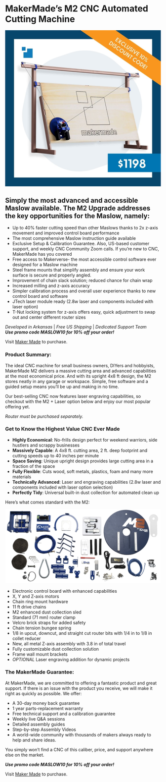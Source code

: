 # MakerMade’s M2 CNC Automated Cutting Machine

![M2 Kit Contents](https://raw.githubusercontent.com/MaslowCommunityGarden/Maslow-kits-Pre-Order-/August-2021-Updates/Photo_1.PNG)  

## **Simply the most advanced and accessible Maslow available. The M2 Upgrade addresses the key opportunities for the Maslow, namely:** ##
* Up to 40% faster cutting speed than other Maslows thanks to 2x z-axis movement and improved control board performance
* The most comprehensive Maslow instruction guide available
* Exclusive Setup & Calibration Guarantee.  Also, US-based customer support, and weekly CNC Community Zoom calls.  If you’re new to CNC, MakerMade has you covered
* Free access to Makerverse- the most accessible control software ever designed for a Maslow machine
* Steel frame mounts that simplify assembly and ensure your work surface is secure and properly angled.  
* Improvement of chain slack solution; reduced chance for chain wrap
* Increased milling and z-axis accuracy
* Simpler calibration process and overall user experience thanks to new control board and software
* JTech laser module ready (2.8w laser and components included with laser option)
* T-Nut locking system for z-axis offers easy, quick adjustment to swap out and center different router sizes

*Developed in Arkansas* | *Free US Shipping* | *Dedicated Support Team*  
***Use promo code MASLOW10 for 10% off your order!***

Visit [Maker Made](https://makermade.com/collections/all/products/2021-m2-cnc-kit) to purchase. 


### **Product Summary:**

The ideal CNC machine for small business owners, DIYers and hobbyists, MakerMade M2 delivers a massive cutting area and advanced capabilities at the most economical price.  And with its upright 4x8 ft design, the M2 stores neatly in any garage or workspace. Simple, free software and a guided setup means you’ll be up and making in no time.

Our best-selling CNC now features laser engraving capabilities, so checkout with the M2 + Laser option below and enjoy our most popular offering yet. 
	
*Router must be purchased separately.*


### **Get to Know the Highest Value CNC Ever Made**

* **Highly Economical**: No-frills design perfect for weekend warriors, side hustlers and scrappy businesses
* **Massively Capable**: A 4x8 ft. cutting area, 2 ft. deep footprint and cutting speeds up to 40 inches per minute
* **Space Saving**: Unique upright design provides large cutting area in a fraction of the space
* **Fully Flexible**: Cuts wood, soft metals, plastics, foam and many more materials
* **Technically Advanced**: Laser and engraving capabilities (2.8w laser and components included with laser option selection)
* **Perfectly Tidy**: Universal built-in dust collection for automated clean up

Here’s what comes standard with the M2: 


![M2 Kit Contents](https://raw.githubusercontent.com/MaslowCommunityGarden/Maslow-kits-Pre-Order-/August-2021-Updates/Photo_2.PNG)  

* Electronic control board with enhanced capabilities 
* X, Y and Z-axis motors
* Chain ring mount hardware
* 11 ft drive chains
* M2 enhanced dust collection sled
* Standard (71 mm) router clamp
* Velcro brick straps for added safety
* Chain tension bungee spring
* 1/8 in upcut, downcut, and straight cut router bits with 1/4 in to 1/8 in collet reducer
* New, all metal Z-axis assembly with 3.8 in of total travel
* Fully customizable dust collection solution
* Frame wall mount brackets
* *OPTIONAL* Laser engraving addition for dynamic projects

### **The MakerMade Guarantee:**  

At MakerMade, we are committed to offering a fantastic product and great support. If there is an issue with the product you receive, we will make it right as quickly as possible. We offer:

* A 30-day money back guarantee
* 1 year parts-replacement warranty
* Free technical support and a calibration guarantee
* Weekly live Q&A sessions
* Detailed assembly guides
* Step-by-step Assembly Videos
* A world-wide community with thousands of makers always ready to help and share ideas. 

You simply won’t find a CNC of this caliber, price, and support anywhere else on the market.

***Use promo code MASLOW10 for 10% off your order!***

Visit [Maker Made](https://makermade.com/collections/all/products/2021-m2-cnc-kit) to purchase.  
